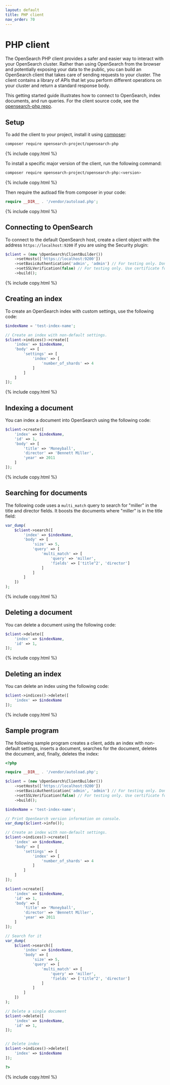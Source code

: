 ```yaml
---
layout: default
title: PHP client
nav_order: 70
---
```


# PHP client

The OpenSearch PHP client provides a safer and easier way to interact with your OpenSearch cluster. Rather than using OpenSearch from the browser and potentially exposing your data to the public, you can build an OpenSearch client that takes care of sending requests to your cluster. The client contains a library of APIs that let you perform different operations on your cluster and return a standard response body.

This getting started guide illustrates how to connect to OpenSearch, index documents, and run queries. For the client source code, see the [opensearch-php repo](https://github.com/opensearch-project/opensearch-php).

## Setup

To add the client to your project, install it using [composer](https://getcomposer.org/):

```bash
composer require opensearch-project/opensearch-php
```
{% include copy.html %}

To install a specific major version of the client, run the following command:

```bash
composer require opensearch-project/opensearch-php:<version>
```
{% include copy.html %}

Then require the autload file from composer in your code:

```php
require __DIR__ . '/vendor/autoload.php';
```
{% include copy.html %}

## Connecting to OpenSearch

To connect to the default OpenSearch host, create a client object with the address `https://localhost:9200` if you are using the Security plugin:  

```php
$client = (new \OpenSearch\ClientBuilder())
    ->setHosts(['https://localhost:9200'])
    ->setBasicAuthentication('admin', 'admin') // For testing only. Don't store credentials in code.
    ->setSSLVerification(false) // For testing only. Use certificate for validation
    ->build();
```
{% include copy.html %}

## Creating an index

To create an OpenSearch index with custom settings, use the following code:

```php
$indexName = 'test-index-name';

// Create an index with non-default settings.
$client->indices()->create([
    'index' => $indexName,
    'body' => [
        'settings' => [
            'index' => [
                'number_of_shards' => 4
            ]
        ]
    ]
]);
```
{% include copy.html %}

## Indexing a document

You can index a document into OpenSearch using the following code:

```php
$client->create([
    'index' => $indexName,
    'id' => 1,
    'body' => [
        'title' => 'Moneyball',
        'director' => 'Bennett Miller',
        'year' => 2011
    ]
]);
```
{% include copy.html %}

## Searching for documents

The following code uses a `multi_match` query to search for "miller" in the title and director fields. It boosts the documents where "miller" is in the title field:

```php
var_dump(
    $client->search([
        'index' => $indexName,
        'body' => [
            'size' => 5,
            'query' => [
                'multi_match' => [
                    'query' => 'miller',
                    'fields' => ['title^2', 'director']
                ]
            ]
        ]
    ])
);
```
{% include copy.html %}

## Deleting a document

You can delete a document using the following code:

```php
$client->delete([
    'index' => $indexName,
    'id' => 1,
]);
```
{% include copy.html %}

## Deleting an index

You can delete an index using the following code:

```php
$client->indices()->delete([
    'index' => $indexName
]);
```
{% include copy.html %}

## Sample program

The following sample program creates a client, adds an index with non-default settings, inserts a document, searches for the document, deletes the document, and, finally, deletes the index:

```php
<?php

require __DIR__ . '/vendor/autoload.php';

$client = (new \OpenSearch\ClientBuilder())
    ->setHosts(['https://localhost:9200'])
    ->setBasicAuthentication('admin', 'admin') // For testing only. Don't store credentials in code.
    ->setSSLVerification(false) // For testing only. Use certificate for validation
    ->build();

$indexName = 'test-index-name';

// Print OpenSearch version information on console.
var_dump($client->info());

// Create an index with non-default settings.
$client->indices()->create([
    'index' => $indexName,
    'body' => [
        'settings' => [
            'index' => [
                'number_of_shards' => 4
            ]
        ]
    ]
]);

$client->create([
    'index' => $indexName,
    'id' => 1,
    'body' => [
        'title' => 'Moneyball',
        'director' => 'Bennett Miller',
        'year' => 2011
    ]
]);

// Search for it
var_dump(
    $client->search([
        'index' => $indexName,
        'body' => [
            'size' => 5,
            'query' => [
                'multi_match' => [
                    'query' => 'miller',
                    'fields' => ['title^2', 'director']
                ]
            ]
        ]
    ])
);

// Delete a single document
$client->delete([
    'index' => $indexName,
    'id' => 1,
]);


// Delete index
$client->indices()->delete([
    'index' => $indexName
]);

?>
```
{% include copy.html %}